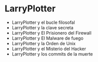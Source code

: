 # LarryPlotter

* LarryPlotter y el bucle filosofal
* LarryPlotter y la clave secreta
* LarryPlotter y El Prisionero del Firewall
* LarryPlotter y El Malware de fuego
* LarryPlotter y la Orden de Unix
* LarryPlotter y el Misterio del Hacker
* LarryPlotter y los commits de la muerte


